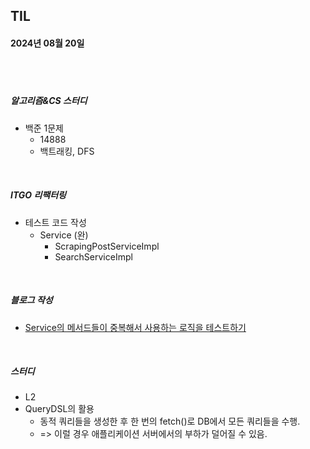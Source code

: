 ## TIL
#### 2024년 08월 20일

<br>
<br>

##### 알고리즘&CS 스터디
- 백준 1문제
    - 14888
    - 백트래킹, DFS


<br>


##### ITGO 리팩터링
- 테스트 코드 작성
    - Service (완)
        - ScrapingPostServiceImpl
        - SearchServiceImpl


<br>

##### 블로그 작성
- [Service의 메서드들이 중복해서 사용하는 로직을 테스트하기](https://wbsf.tistory.com/entry/Service%EC%9D%98-%EB%A9%94%EC%84%9C%EB%93%9C%EB%93%A4%EC%9D%B4-%EC%A4%91%EB%B3%B5%ED%95%B4%EC%84%9C-%EC%82%AC%EC%9A%A9%ED%95%98%EB%8A%94-%EB%A1%9C%EC%A7%81%EC%9D%84-%ED%85%8C%EC%8A%A4%ED%8A%B8%ED%95%98%EA%B8%B0)


<br>


##### 스터디
- L2
- QueryDSL의 활용
    - 동적 쿼리들을 생성한 후 한 번의 fetch()로 DB에서 모든 쿼리들을 수행.
    - => 이럴 경우 애플리케이션 서버에서의 부하가 덜어질 수 있음.